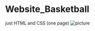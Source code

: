 # Website_Basketball
just HTML and CSS (one page)
![picture](https://user-images.githubusercontent.com/54738389/123059690-457fa500-d41f-11eb-917d-1972128bda1d.png)
